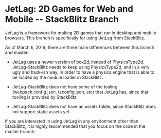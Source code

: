 # JetLag: 2D Games for Web and Mobile -- StackBlitz Branch

JetLag is a framework for making 2D games that run in desktop and mobile
browsers.  This branch is specifically for using JetLag from StackBlitz.

As of March 6, 2019, there are three main differences between this branch and
master:

* JetLag uses a newer version of box2d, instead of PhysicsType2d.
  JetLag-StackBlitz needs to keep using PhysicsType2d, and in a very ugly and
  hack-ish way, in order to have a physics engine that is able to be loaded by
  the module loader in StackBlitz.

* JetLag-StackBlitz does not have some of the tooling (webpack.config.json,
  tsconfig.json, etc) that JetLag has, since that tooling is provided by
  StackBlitz.

* JetLag-StackBlitz does not have an assets folder, since StackBlitz does not
  support static assets yet.

If you are interested in using JetLag in any environment other than StackBlitz,
it is highly recommended that you focus on the code in the master branch.